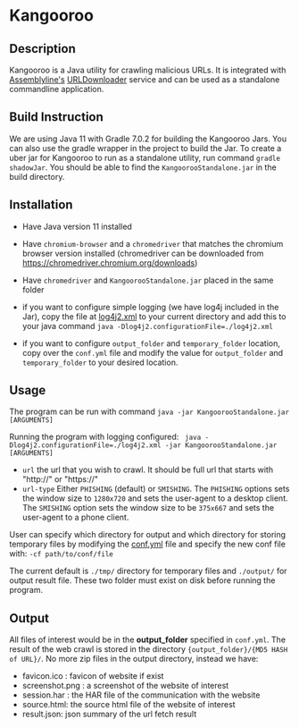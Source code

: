 # Kangooroo

## Description

Kangooroo is a Java utility for crawling malicious URLs.
It is integrated with [Assemblyline's](https://github.com/CybercentreCanada/assemblyline) [URLDownloader](https://github.com/CybercentreCanada/assemblyline-service-urldownloader) service and can be used as a standalone commandline application.


## Build Instruction
We are using Java 11 with Gradle 7.0.2 for building the Kangooroo Jars. You can also use the gradle wrapper in the project to build the Jar.
To create a uber jar for Kangooroo to run as a standalone utility, run command `gradle shadowJar`. You should be able to find the `KangoorooStandalone.jar` in the build directory.

## Installation
- Have Java version 11 installed
- Have `chromium-browser` and a `chromedriver` that matches the chromium browser version installed (chromedriver can be downloaded from https://chromedriver.chromium.org/downloads)
- Have `chromedriver` and `KangoorooStandalone.jar` placed in the same folder

- if you want to configure simple logging (we have log4j included in the Jar), copy the file at [log4j2.xml](https://github.com/CybercentreCanada/kangooroo/blob/stage/resources/log4j2.xml) to your current directory and add this to your java command `java -Dlog4j2.configurationFile=./log4j2.xml`
- if you want to configure `output_folder` and `temporary_folder` location, copy over the `conf.yml` file and modify the value for `output_folder` and `temporary_folder` to your desired location.

## Usage
The program can be run with command `java -jar KangoorooStandalone.jar [ARGUMENTS]`

Running the program with logging configured:
` java -Dlog4j2.configurationFile=./log4j2.xml -jar KangoorooStandalone.jar [ARGUMENTS]`
- `url` the url that you wish to crawl. It should be full url that starts with "http://" or "https://"
- `url-type` Either `PHISHING` (default) or `SMISHING`. The `PHISHING` options sets the window size to `1280x720` and sets the user-agent to a desktop client. The `SMISHING` option sets the window size to be `375x667` and sets the user-agent to a phone client.

User can specify which directory for output and which directory for storing temporary files by modifying the [conf.yml](https://github.com/CybercentreCanada/kangooroo/blob/stage/resources/conf.yml) file and specify the new conf file with: `-cf path/to/conf/file`

The current default is `./tmp/` directory for temporary files and `./output/` for output result file. These two folder must exist on disk before running the program.


## Output
All files of interest would be in the **output_folder** specified in `conf.yml`. The result of the web crawl is stored in the directory `{output_folder}/{MD5 HASH of URL}/`.
No more zip files in the output directory, instead we have:
- favicon.ico : favicon of website if exist
- screenshot.png : a screenshot of the website of interest
- session.har : the HAR file of the communication with the website
- source.html: the source html file of the website of interest
- result.json: json summary of the url fetch result
